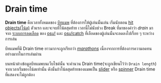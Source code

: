 # Drain time

**Drain time** คือเวลาทั้งหมดของ [บีทแมพ](/wiki/Beatmap) ที่ต้องการให้ผู้เล่นนั้นเล่น เริ่มนับตอน [hit objects(โน้ต)](/wiki/Hit_object) ตัวแรก และจะจบที่โน้ตสุดท้าย เวลานี้ไม่นับช่วง Break ที่มาของคำว่า *drain* มาจาก [ระบบการลดเลือด](/wiki/Beatmapping/Health_drain) ของ [osu!](/wiki/Game_mode/osu!) และ [osu!catch](/wiki/Game_mode/osu!catch) ที่เลือดของผู้เล่นนั้นจะลดลงไปเรื่อย ๆ ระหว่างการเล่น

บีทแมพที่มี Drain time ยาวมากจะถูกเรียกว่า *[marathons](/wiki/Beatmap/Marathon)* เนื่องจากการที่ต้องการความอดทนอย่างมากในการเล่นผ่าน

บนหน้าต่างข้อมูลบีทแมพบนเว็บไซต์นั้น จะคำนวน Drain time(จะถูกเขียนไว้ว่า `Drain length`) จากเวลาเริ่มของโน้ตเท่านั้น ดังนั้นถ้าโน้ตสุดท้ายของแมพเป็น [slider](/wiki/Hit_object/Slider) หรือ [spinner](/wiki/Hit_object/Spinner) Drain time ที่แสดงจะไม่ถูกต้อง

